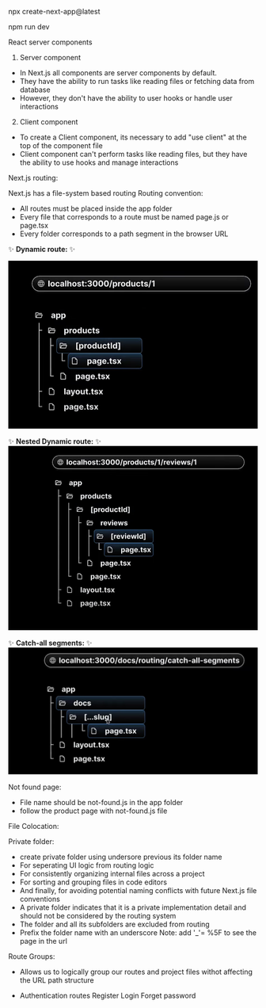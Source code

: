 npx create-next-app@latest

npm run dev


React server components

1. Server component
- In Next.js all components are server components by default.
- They have the ability to run tasks like reading files or fetching data from database
- However, they don't have the ability to user hooks or handle user interactions

2. Client component 
- To create a Client component, its necessary to add "use client"  at the top of the component file
- Client component can't perform tasks like reading files, but they have the ability to use hooks and manage interactions

Next.js routing:

Next.js has a file-system based routing 
Routing convention:
- All routes must be placed inside the app folder
- Every file that corresponds to a route must be named page.js or page.tsx
- Every folder corresponds to a path segment in the browser URL

✨ **Dynamic route:** ✨ 

![Alt text](Readme-asset/dyna.png)

✨ __Nested Dynamic route:__ ✨ 
![Alt text](Readme-asset/dynamic.png)

✨ **Catch-all segments:** ✨ 
![Alt text](Readme-asset/Catch-all.png)

Not found page:
- File name should be not-found.js in the app folder 
- follow the product page with not-found.js file

File Colocation:

Private folder:
- create private folder using undersore previous its folder name
- For seperating UI logic from routing logic
- For consistently organizing internal files across a project
- For sorting and grouping files in code editors
- And finally, for avoiding potential naming conflicts with future Next.js file conventions
- A private folder indicates that it is a private implementation detail and should not be considered by the routing system
- The folder and all its subfolders are excluded from routing
- Prefix the folder name with an underscore
Note: add '_'= %5F to see the page in the url

Route Groups:
- Allows us to logically group our routes and project files withot affecting the URL path structure

- Authentication routes
Register
Login 
Forget password



